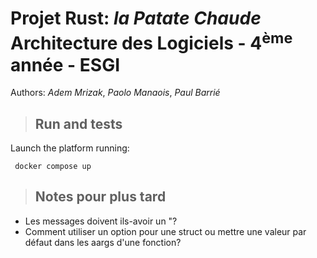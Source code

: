# Projet Rust: *la Patate Chaude* <br> Architecture des Logiciels - 4<sup>ème</sup> année - ESGI

Authors: *Adem Mrizak*, *Paolo Manaois*, *Paul Barrié*

> ## Run and tests

Launch the platform running:

```
 docker compose up
```

> ## Notes pour plus tard

* Les messages doivent ils-avoir un \"?
* Comment utiliser un option pour une struct ou mettre une valeur par défaut dans les aargs d'une fonction?